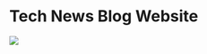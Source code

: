 <h1> Tech News Blog Website </h1>

![ ](https://github.com/user-attachments/assets/4d5a4a98-6a16-4450-ba45-3251bc7776b3)
